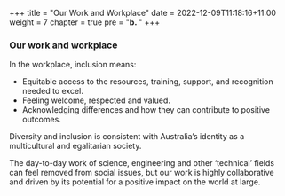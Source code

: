+++
title = "Our Work and Workplace"
date = 2022-12-09T11:18:16+11:00
weight = 7
chapter = true
pre = "<b>b. </b>"
+++

### Our work and workplace


In the workplace, inclusion means:
* Equitable access to the resources, training, support, and recognition needed to excel.
* Feeling welcome, respected and valued.
* Acknowledging differences and how they can contribute to positive outcomes.

Diversity and inclusion is consistent with Australia’s identity as a multicultural and egalitarian society.

The day-to-day work of science, engineering and other ‘technical’ fields can feel removed from social issues, 
but our work is highly collaborative and driven by its potential for a positive impact on the world at large.


